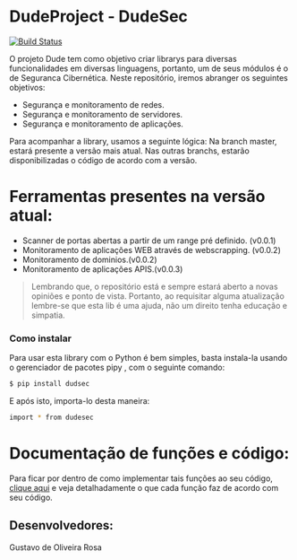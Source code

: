 # DudeProject - DudeSec

[![Build Status](https://travis-ci.org/joemccann/dillinger.svg?branch=master)](https://test.pypi.org/project/dudesec/1.0.0/)


O projeto Dude tem como objetivo criar librarys para diversas funcionalidades em diversas linguagens, portanto, um de seus módulos é o de Seguranca Cibernética.
Neste repositório, iremos abranger os seguintes objetivos:

  - Segurança e monitoramento de redes.
  - Segurança e monitoramento de servidores.
  - Segurança e monitoramento de aplicações.

Para acompanhar a library, usamos a seguinte lógica: Na branch master, estará presente a versão mais atual. Nas outras branchs, estarão disponibilizadas o código de acordo com a versão.

# Ferramentas presentes na versão atual:

  - Scanner de portas abertas a partir de um range pré definido. (v0.0.1)
  - Monitoramento de aplicações WEB através de webscrapping. (v0.0.2)
  - Monitoramento de dominios.(v0.0.2)
  - Monitoramento de aplicações APIS.(v0.0.3)

> Lembrando que, o repositório está e sempre estará aberto a novas opiniões
> e ponto de vista. Portanto, ao requisitar alguma atualização lembre-se
> que esta lib é uma ajuda, não um direito tenha educação e simpatia.

### Como instalar

Para usar esta library com o Python é bem simples, basta instala-la usando o gerenciador de pacotes pipy , com o seguinte comando:

```sh
$ pip install dudsec
```

E após isto, importa-lo desta maneira:

```sh
import * from dudesec
```
# Documentação de funções e código:

Para ficar por dentro de como implementar tais funções ao seu código, [clique aqui](#) e veja detalhadamente o que cada função faz de acordo com seu código.

## Desenvolvedores:

Gustavo de Oliveira Rosa